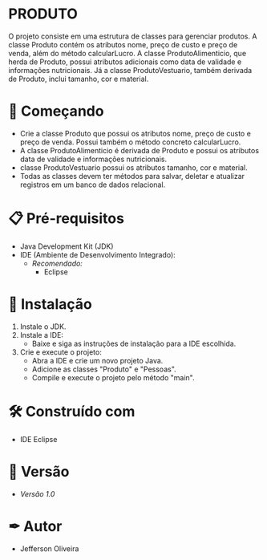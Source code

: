 # PRODUTO

O projeto consiste em uma estrutura de classes para gerenciar produtos. A classe Produto contém os atributos nome, preço de custo e preço de venda, além do método calcularLucro. A classe ProdutoAlimenticio, que herda de Produto, possui atributos adicionais como data de validade e informações nutricionais. Já a classe ProdutoVestuario, também derivada de Produto, inclui tamanho, cor e material.

# 🚀 Começando

- Crie a classe Produto que possui os atributos nome, preço de custo e preço de venda. Possui também o método concreto calcularLucro.
- A classe ProdutoAlimenticio é derivada de Produto e possui os atributos data de validade e informações nutricionais.
- classe ProdutoVestuario possui os atributos tamanho, cor e material.
- Todas as classes devem ter métodos para salvar, deletar e atualizar registros em um banco de dados relacional.

# 📋 Pré-requisitos

- Java Development Kit (JDK)
- IDE (Ambiente de Desenvolvimento Integrado):
  - *Recomendado:*
    - Eclipse

# 🔧 Instalação

1. Instale o JDK.
2. Instale a IDE:
   - Baixe e siga as instruções de instalação para a IDE escolhida.
3. Crie e execute o projeto:
   - Abra a IDE e crie um novo projeto Java.
   - Adicione as classes "Produto" e "Pessoas".
   - Compile e execute o projeto pelo método "main".

# 🛠 Construído com 

- IDE Eclipse

# 📌 Versão

- *Versão 1.0*

# ✒ Autor

- Jefferson Oliveira
